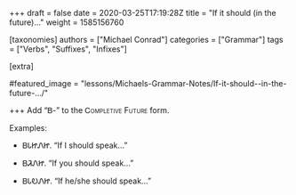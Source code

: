 +++
draft = false
date = 2020-03-25T17:19:28Z
title = "If it should (in the future)…"
weight = 1585156760

[taxonomies]
authors = ["Michael Conrad"]
categories = ["Grammar"]
tags = ["Verbs", "Suffixes", "Infixes"]

[extra]

#featured_image = "lessons/Michaels-Grammar-Notes/If-it-should--in-the-future-…/"

+++
Add “Ᏼ-” to the <span style="font-variant:small-caps;">Ꮯompletive
Future</span> form.
<!-- more -->
Examples:

  - ᏴᏓᏥᏁᏥ. “If I should speak…”

  - ᏴᏘᏁᏥ. “If you should speak…”

  - ᏴᏓᎧᏁᏥ. “If he/she should speak…”